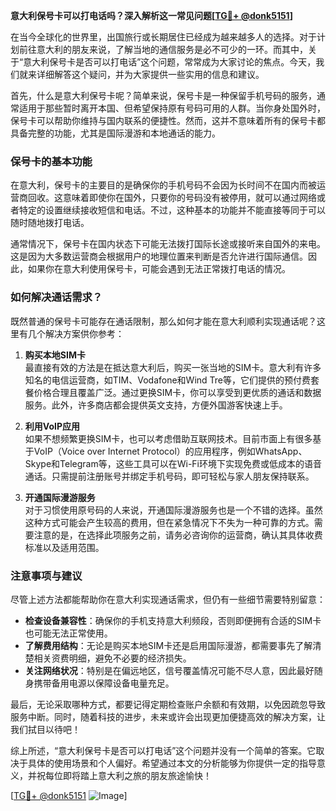 **意大利保号卡可以打电话吗？深入解析这一常见问题[[TG💪+ @donk5151](https://t.me/s/donk5151)]**

在当今全球化的世界里，出国旅行或长期居住已经成为越来越多人的选择。对于计划前往意大利的朋友来说，了解当地的通信服务是必不可少的一环。而其中，关于“意大利保号卡是否可以打电话”这个问题，常常成为大家讨论的焦点。今天，我们就来详细解答这个疑问，并为大家提供一些实用的信息和建议。

首先，什么是意大利保号卡呢？简单来说，保号卡是一种保留手机号码的服务，通常适用于那些暂时离开本国、但希望保持原有号码可用的人群。当你身处国外时，保号卡可以帮助你维持与国内联系的便捷性。然而，这并不意味着所有的保号卡都具备完整的功能，尤其是国际漫游和本地通话的能力。

### 保号卡的基本功能

在意大利，保号卡的主要目的是确保你的手机号码不会因为长时间不在国内而被运营商回收。这意味着即使你在国外，只要你的号码没有被停用，就可以通过网络或者特定的设置继续接收短信和电话。不过，这种基本的功能并不能直接等同于可以随时随地拨打电话。

通常情况下，保号卡在国内状态下可能无法拨打国际长途或接听来自国外的来电。这是因为大多数运营商会根据用户的地理位置来判断是否允许进行国际通信。因此，如果你在意大利使用保号卡，可能会遇到无法正常拨打电话的情况。

### 如何解决通话需求？

既然普通的保号卡可能存在通话限制，那么如何才能在意大利顺利实现通话呢？这里有几个解决方案供你参考：

1. **购买本地SIM卡**  
   最直接有效的方法是在抵达意大利后，购买一张当地的SIM卡。意大利有许多知名的电信运营商，如TIM、Vodafone和Wind Tre等，它们提供的预付费套餐价格合理且覆盖广泛。通过更换SIM卡，你可以享受到更优质的通话和数据服务。此外，许多商店都会提供英文支持，方便外国游客快速上手。

2. **利用VoIP应用**  
   如果不想频繁更换SIM卡，也可以考虑借助互联网技术。目前市面上有很多基于VoIP（Voice over Internet Protocol）的应用程序，例如WhatsApp、Skype和Telegram等，这些工具可以在Wi-Fi环境下实现免费或低成本的语音通话。只需提前注册账号并绑定手机号码，即可轻松与家人朋友保持联系。

3. **开通国际漫游服务**  
   对于习惯使用原号码的人来说，开通国际漫游服务也是一个不错的选择。虽然这种方式可能会产生较高的费用，但在紧急情况下不失为一种可靠的方式。需要注意的是，在选择此项服务之前，请务必咨询你的运营商，确认其具体收费标准以及适用范围。

### 注意事项与建议

尽管上述方法都能帮助你在意大利实现通话需求，但仍有一些细节需要特别留意：

- **检查设备兼容性**：确保你的手机支持意大利频段，否则即便拥有合适的SIM卡也可能无法正常使用。
- **了解费用结构**：无论是购买本地SIM卡还是启用国际漫游，都需要事先了解清楚相关资费明细，避免不必要的经济损失。
- **关注网络状况**：特别是在偏远地区，信号覆盖情况可能不尽人意，因此最好随身携带备用电源以保障设备电量充足。

最后，无论采取哪种方式，都要记得定期检查账户余额和有效期，以免因疏忽导致服务中断。同时，随着科技的进步，未来或许会出现更加便捷高效的解决方案，让我们拭目以待吧！

综上所述，“意大利保号卡是否可以打电话”这个问题并没有一个简单的答案。它取决于具体的使用场景和个人偏好。希望通过本文的分析能够为你提供一定的指导意义，并祝每位即将踏上意大利之旅的朋友旅途愉快！

[[TG💪+ @donk5151](https://t.me/s/donk5151) ![Image](https://i.postimg.cc/rwNCRYN7/Snipaste-2025-04-30-17-27-05.png)]